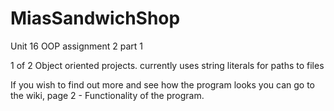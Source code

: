 # MiasSandwichShop
Unit 16 OOP assignment 2 part 1

1 of 2 Object oriented projects. currently uses string literals for paths to files

If you wish to find out more and see how the program looks you can go to the wiki, page 2 - Functionality of the program.
